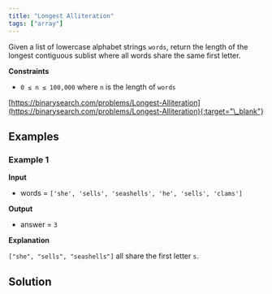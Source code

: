 ```yaml
---
title: "Longest Alliteration"
tags: ["array"]
---
```


Given a list of lowercase alphabet strings `words`, return the length of the longest contiguous sublist where all words share the same first letter.

**Constraints**

- `0 ≤ n ≤ 100,000` where `n` is the length of `words`

[https://binarysearch.com/problems/Longest-Alliteration](https://binarysearch.com/problems/Longest-Alliteration){:target="\_blank"}

## Examples

### Example 1

**Input**

- words = `['she', 'sells', 'seashells', 'he', 'sells', 'clams']`

**Output**

- answer = `3`

**Explanation**

`["she", "sells", "seashells"]` all share the first letter `s`.

## Solution

<script src="https://gist.github.com/yaeba/16da7be5123724fcf6eccc25581cef5a.js?file=Longest-Alliteration.cpp"></script>
